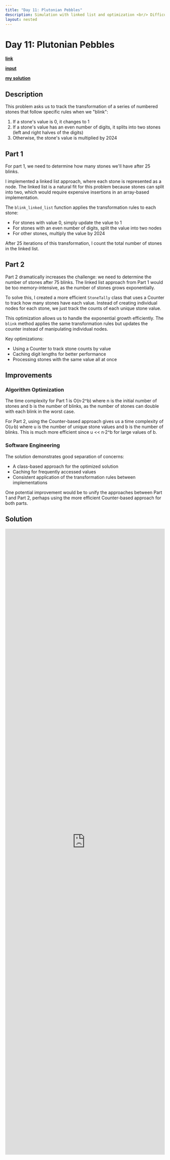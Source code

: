```yaml
---
title: "Day 11: Plutonian Pebbles"
description: Simulation with linked list and optimization <br/> Difficulty ★★
layout: nested
---
```


# Day 11: Plutonian Pebbles

[**link**](https://adventofcode.com/2024/day/11)

[**input**](https://github.com/olisheldon/aoc24/blob/main/data/day11.txt)

[**my solution**](https://github.com/olisheldon/aoc24/blob/main/python/day11.py)

## Description

This problem asks us to track the transformation of a series of numbered stones that follow specific rules when we "blink":

1. If a stone's value is 0, it changes to 1
2. If a stone's value has an even number of digits, it splits into two stones (left and right halves of the digits)
3. Otherwise, the stone's value is multiplied by 2024

## Part 1

For part 1, we need to determine how many stones we'll have after 25 blinks.

I implemented a linked list approach, where each stone is represented as a node. The linked list is a natural fit for this problem because stones can split into two, which would require expensive insertions in an array-based implementation.

The `blink_linked_list` function applies the transformation rules to each stone:
- For stones with value 0, simply update the value to 1
- For stones with an even number of digits, split the value into two nodes
- For other stones, multiply the value by 2024

After 25 iterations of this transformation, I count the total number of stones in the linked list.

## Part 2

Part 2 dramatically increases the challenge: we need to determine the number of stones after 75 blinks. The linked list approach from Part 1 would be too memory-intensive, as the number of stones grows exponentially.

To solve this, I created a more efficient `StoneTally` class that uses a Counter to track how many stones have each value. Instead of creating individual nodes for each stone, we just track the counts of each unique stone value.

This optimization allows us to handle the exponential growth efficiently. The `blink` method applies the same transformation rules but updates the counter instead of manipulating individual nodes.

Key optimizations:
- Using a Counter to track stone counts by value
- Caching digit lengths for better performance
- Processing stones with the same value all at once

## Improvements

### Algorithm Optimization

The time complexity for Part 1 is O(n·2^b) where n is the initial number of stones and b is the number of blinks, as the number of stones can double with each blink in the worst case.

For Part 2, using the Counter-based approach gives us a time complexity of O(u·b) where u is the number of unique stone values and b is the number of blinks. This is much more efficient since u << n·2^b for large values of b.

### Software Engineering

The solution demonstrates good separation of concerns:
- A class-based approach for the optimized solution
- Caching for frequently accessed values
- Consistent application of the transformation rules between implementations

One potential improvement would be to unify the approaches between Part 1 and Part 2, perhaps using the more efficient Counter-based approach for both parts.

## Solution

<div class="aside">
<iframe frameborder="0" scrolling="yes" style="width:100%; height:1972px;" allow="clipboard-write" src="https://emgithub.com/iframe.html?target=https%3A%2F%2Fgithub.com%2Folisheldon%2Faoc24%2Fblob%2Fmain%2Fpython%2Fday11.py&style=github-dark&type=code&showBorder=on&showLineNumbers=on&showCopy=on&fetchFromJsDelivr=on"></iframe>
</div>
